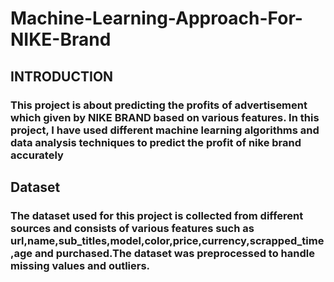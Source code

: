 # Machine-Learning-Approach-For-NIKE-Brand 
## INTRODUCTION
### This project is about predicting the profits of advertisement which given by NIKE BRAND based on various features. In this project, I have used different machine learning algorithms and data analysis techniques to predict the profit of nike brand  accurately

## Dataset
### The dataset used for this project is collected from different sources and consists of various features such as url,name,sub_titles,model,color,price,currency,scrapped_time,age and purchased.The dataset was preprocessed to handle missing values and outliers.
